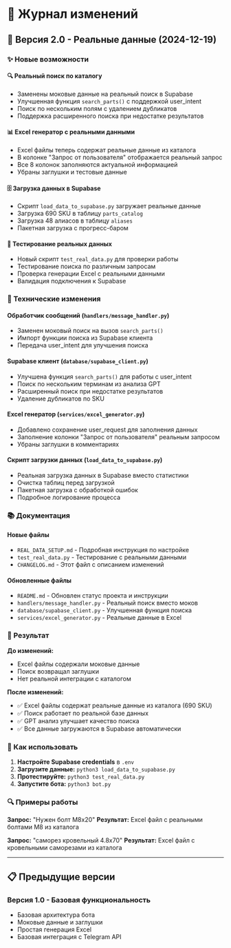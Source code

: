 # 📝 Журнал изменений

## 🚀 Версия 2.0 - Реальные данные (2024-12-19)

### ✨ Новые возможности

#### 🔍 **Реальный поиск по каталогу**
- Заменены моковые данные на реальный поиск в Supabase
- Улучшенная функция `search_parts()` с поддержкой user_intent
- Поиск по нескольким полям с удалением дубликатов
- Поддержка расширенного поиска при недостатке результатов

#### 📊 **Excel генератор с реальными данными**
- Excel файлы теперь содержат реальные данные из каталога
- В колонке "Запрос от пользователя" отображается реальный запрос
- Все 8 колонок заполняются актуальной информацией
- Убраны заглушки и тестовые данные

#### 🗄️ **Загрузка данных в Supabase**
- Скрипт `load_data_to_supabase.py` загружает реальные данные
- Загрузка 690 SKU в таблицу `parts_catalog`
- Загрузка 48 алиасов в таблицу `aliases`
- Пакетная загрузка с прогресс-баром

#### 🧪 **Тестирование реальных данных**
- Новый скрипт `test_real_data.py` для проверки работы
- Тестирование поиска по различным запросам
- Проверка генерации Excel с реальными данными
- Валидация подключения к Supabase

### 🔧 Технические изменения

#### **Обработчик сообщений** (`handlers/message_handler.py`)
- Заменен моковый поиск на вызов `search_parts()`
- Импорт функции поиска из Supabase клиента
- Передача user_intent для улучшения поиска

#### **Supabase клиент** (`database/supabase_client.py`)
- Улучшена функция `search_parts()` для работы с user_intent
- Поиск по нескольким терминам из анализа GPT
- Расширенный поиск при недостатке результатов
- Удаление дубликатов по SKU

#### **Excel генератор** (`services/excel_generator.py`)
- Добавлено сохранение user_request для заполнения данных
- Заполнение колонки "Запрос от пользователя" реальным запросом
- Убраны заглушки в комментариях

#### **Скрипт загрузки данных** (`load_data_to_supabase.py`)
- Реальная загрузка данных в Supabase вместо статистики
- Очистка таблиц перед загрузкой
- Пакетная загрузка с обработкой ошибок
- Подробное логирование процесса

### 📚 Документация

#### **Новые файлы**
- `REAL_DATA_SETUP.md` - Подробная инструкция по настройке
- `test_real_data.py` - Тестирование с реальными данными
- `CHANGELOG.md` - Этот файл с описанием изменений

#### **Обновленные файлы**
- `README.md` - Обновлен статус проекта и инструкции
- `handlers/message_handler.py` - Реальный поиск вместо моков
- `database/supabase_client.py` - Улучшенная функция поиска
- `services/excel_generator.py` - Реальные данные в Excel

### 🎯 Результат

**До изменений:**
- Excel файлы содержали моковые данные
- Поиск возвращал заглушки
- Нет реальной интеграции с каталогом

**После изменений:**
- ✅ Excel файлы содержат реальные данные из каталога (690 SKU)
- ✅ Поиск работает по реальной базе данных
- ✅ GPT анализ улучшает качество поиска
- ✅ Все данные загружаются в Supabase автоматически

### 🚀 Как использовать

1. **Настройте Supabase credentials** в `.env`
2. **Загрузите данные:** `python3 load_data_to_supabase.py`
3. **Протестируйте:** `python3 test_real_data.py`
4. **Запустите бота:** `python3 bot.py`

### 🔍 Примеры работы

**Запрос:** "Нужен болт М8х20"
**Результат:** Excel файл с реальными болтами М8 из каталога

**Запрос:** "саморез кровельный 4.8х70"
**Результат:** Excel файл с кровельными саморезами из каталога

---

## 📋 Предыдущие версии

### Версия 1.0 - Базовая функциональность
- Базовая архитектура бота
- Моковые данные и заглушки
- Простая генерация Excel
- Базовая интеграция с Telegram API
